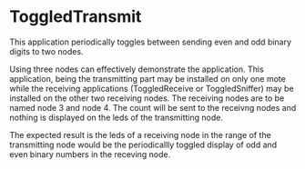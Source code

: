 ToggledTransmit
===============
This application periodically toggles between sending even and odd binary digits to two nodes.

Using three nodes can effectively demonstrate the application. This application, being the transmitting part may be installed on only one mote while the receiving applications (ToggledReceive or ToggledSniffer) may be installed on the other two receiving nodes. The receiving nodes are to be named node 3 and node 4. The count will be sent to the receivng nodes and nothing is displayed on the leds of the transmitting node.

The expected result is the leds of a receiving node in the range of the transmitting node would be the periodicallly toggled display of odd and even binary numbers in the receving node.

